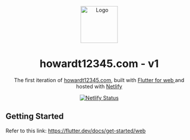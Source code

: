 <div align="center">
  <img alt="Logo" src="https://raw.githubusercontent.com/howardt12345/website-v1/master/images/logo_dark.png" width="100" />
</div>
<h1 align="center">
  howardt12345.com - v1
</h1>
</h1>
<p align="center">
  The first iteration of <a href="https://howardt12345.com" target="_blank">howardt12345.com</a>, built with <a href="https://flutter.dev/" target="_blank">Flutter for web </a> and hosted with <a href="https://www.netlify.com/" target="_blank">Netlify</a>
</p>
<p align="center">
  <a href="https://app.netlify.com/sites/howardt12345-v1/deploys" target="_blank">
    <img src="https://api.netlify.com/api/v1/badges/6b692f74-bfc4-45d5-a416-68a594d31c36/deploy-status" alt="Netlify Status" />
  </a>
</p>

## Getting Started

Refer to this link: https://flutter.dev/docs/get-started/web
